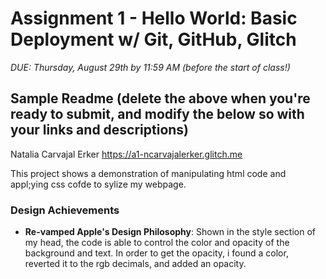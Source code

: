 Assignment 1 - Hello World: Basic Deployment w/ Git, GitHub, Glitch
===

*DUE: Thursday, August 29th by 11:59 AM (before the start of class!)*  

Sample Readme (delete the above when you're ready to submit, and modify the below so with your links and descriptions)
---

Natalia Carvajal Erker
https://a1-ncarvajalerker.glitch.me

This project shows a demonstration of manipulating html code and appl;ying css cofde to sylize my webpage.

### Design Achievements
- **Re-vamped Apple's Design Philosophy**: Shown in the style section of my head, the code is able to control the color and opacity of the background and text. In order to get the opacity, i found a color, reverted it to the rgb decimals, and added an opacity. 


